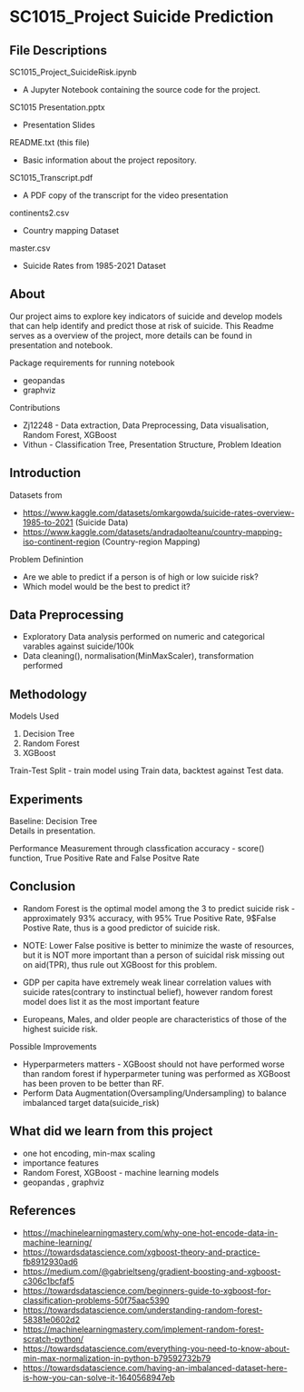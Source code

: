 # SC1015_Project Suicide Prediction

## File Descriptions

SC1015_Project_SuicideRisk.ipynb
- A Jupyter Notebook containing the source code for the project.

SC1015 Presentation.pptx
- Presentation Slides
    
README.txt (this file)
- Basic information about the project repository.

SC1015_Transcript.pdf
- A PDF copy of the transcript for the video presentation 
    
continents2.csv
- Country mapping Dataset

master.csv
- Suicide Rates from 1985-2021 Dataset

## About
Our project aims to explore key indicators of suicide and develop models that can help identify and predict those at risk of suicide.
This Readme serves as a overview of the project, more details can be found in presentation and notebook.

Package requirements for running notebook
- geopandas
- graphviz

Contributions
- Zj12248 - Data extraction, Data Preprocessing, Data visualisation, Random Forest, XGBoost
- Vithun - Classification Tree, Presentation Structure, Problem Ideation

## Introduction

Datasets from 
- https://www.kaggle.com/datasets/omkargowda/suicide-rates-overview-1985-to-2021 (Suicide Data)
- https://www.kaggle.com/datasets/andradaolteanu/country-mapping-iso-continent-region (Country-region Mapping)

Problem Definintion
- Are we able to predict if a person is of high or low suicide risk?
- Which model would be the best to predict it?

## Data Preprocessing
- Exploratory Data analysis performed on numeric and categorical varables against suicide/100k
- Data cleaning(), normalisation(MinMaxScaler), transformation performed

## Methodology

Models Used
1. Decision Tree
2. Random Forest
3. XGBoost

Train-Test Split - train model using Train data, backtest against Test data.

## Experiments

Baseline: Decision Tree<br>
Details in presentation.

Performance Measurement through classfication accuracy - score() function, True Positive Rate and False Positve Rate

## Conclusion

- Random Forest is the optimal model among the 3 to predict suicide risk - approximately 93% accuracy, with 95% True Positive Rate, 9$False Postive Rate,  thus is a good predictor of suicide risk. 
- NOTE: Lower False positive is better to minimize the waste of resources, but it is NOT more important than a person of suicidal risk missing out on aid(TPR), thus rule out XGBoost for this problem.

- GDP per capita have extremely weak linear correlation values with suicide rates(contrary to instinctual belief), however random forest model does list it as the most important feature
- Europeans, Males, and older people are characteristics of those of the highest suicide risk.

Possible Improvements
- Hyperparmeters matters - XGBoost should not have performed worse than random forest if hyperparmeter tuning was performed as XGBoost has been proven to be better than RF.
- Perform Data Augmentation(Oversampling/Undersampling) to balance imbalanced target data(suicide_risk)


## What did we learn from this project
- one hot encoding, min-max scaling
- importance features
- Random Forest, XGBoost - machine learning models
- geopandas , graphviz


## References
- https://machinelearningmastery.com/why-one-hot-encode-data-in-machine-learning/
- https://towardsdatascience.com/xgboost-theory-and-practice-fb8912930ad6
- https://medium.com/@gabrieltseng/gradient-boosting-and-xgboost-c306c1bcfaf5
- https://towardsdatascience.com/beginners-guide-to-xgboost-for-classification-problems-50f75aac5390
- https://towardsdatascience.com/understanding-random-forest-58381e0602d2
- https://machinelearningmastery.com/implement-random-forest-scratch-python/
- https://towardsdatascience.com/everything-you-need-to-know-about-min-max-normalization-in-python-b79592732b79
- https://towardsdatascience.com/having-an-imbalanced-dataset-here-is-how-you-can-solve-it-1640568947eb
